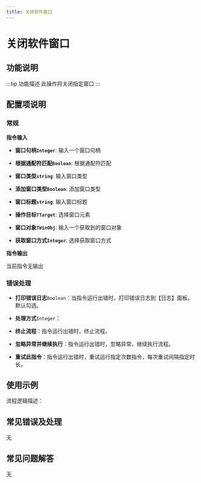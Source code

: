 ```yaml
---
title: 关闭软件窗口
---
```


# 关闭软件窗口

## 功能说明

:::tip 功能描述
此操作将关闭指定窗口
:::

## 配置项说明

### 常规

**指令输入**

- **窗口句柄`Integer`**: 输入一个窗口句柄

- **根据通配符匹配`Boolean`**: 根据通配符匹配

- **窗口类型`string`**: 输入窗口类型

- **添加窗口类型`Boolean`**: 添加窗口类型

- **窗口标题`string`**: 输入窗口标题

- **操作目标`TTarget`**: 选择窗口元素

- **窗口对象`TWinObj`**: 输入一个获取到的窗口对象

- **获取窗口方式`Integer`**: 选择获取窗口方式


**指令输出**

当前指令无输出

### 错误处理

- **打印错误日志**`Boolean`：当指令运行出错时，打印错误日志到【日志】面板。默认勾选。

- **处理方式**`Integer`：

 - **终止流程**：指令运行出错时，终止流程。

 - **忽略异常并继续执行**：指令运行出错时，忽略异常，继续执行流程。

 - **重试此指令**：指令运行出错时，重试运行指定次数指令，每次重试间隔指定时长。

## 使用示例

流程逻辑描述：

## 常见错误及处理

无

## 常见问题解答

无

